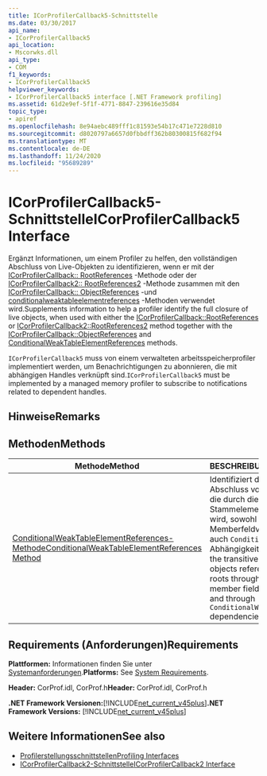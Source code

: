 ```yaml
---
title: ICorProfilerCallback5-Schnittstelle
ms.date: 03/30/2017
api_name:
- ICorProfilerCallback5
api_location:
- Mscorwks.dll
api_type:
- COM
f1_keywords:
- ICorProfilerCallback5
helpviewer_keywords:
- ICorProfilerCallback5 interface [.NET Framework profiling]
ms.assetid: 61d2e9ef-5f1f-4771-8847-239616e35d84
topic_type:
- apiref
ms.openlocfilehash: 8e94aebc489fff1c81593e54b17c471e7228d810
ms.sourcegitcommit: d8020797a6657d0fbbdff362b80300815f682f94
ms.translationtype: MT
ms.contentlocale: de-DE
ms.lasthandoff: 11/24/2020
ms.locfileid: "95689289"
---
```

# <a name="icorprofilercallback5-interface"></a><span data-ttu-id="61418-102">ICorProfilerCallback5-Schnittstelle</span><span class="sxs-lookup"><span data-stu-id="61418-102">ICorProfilerCallback5 Interface</span></span>

<span data-ttu-id="61418-103">Ergänzt Informationen, um einem Profiler zu helfen, den vollständigen Abschluss von Live-Objekten zu identifizieren, wenn er mit der [ICorProfilerCallback:: RootReferences](icorprofilercallback-rootreferences-method.md) -Methode oder der [ICorProfilerCallback2:: RootReferences2](icorprofilercallback2-rootreferences2-method.md) -Methode zusammen mit den [ICorProfilerCallback:: ObjectReferences](icorprofilercallback-objectreferences-method.md) -und [conditionalweaktableelementreferences](icorprofilercallback5-conditionalweaktableelementreferences-method.md) -Methoden verwendet wird.</span><span class="sxs-lookup"><span data-stu-id="61418-103">Supplements information to help a profiler identify the full closure of live objects, when used with either the [ICorProfilerCallback::RootReferences](icorprofilercallback-rootreferences-method.md) or [ICorProfilerCallback2::RootReferences2](icorprofilercallback2-rootreferences2-method.md) method together with the [ICorProfilerCallback::ObjectReferences](icorprofilercallback-objectreferences-method.md) and [ConditionalWeakTableElementReferences](icorprofilercallback5-conditionalweaktableelementreferences-method.md) methods.</span></span>  
  
 <span data-ttu-id="61418-104">`ICorProfilerCallback5` muss von einem verwalteten arbeitsspeicherprofiler implementiert werden, um Benachrichtigungen zu abonnieren, die mit abhängigen Handles verknüpft sind.</span><span class="sxs-lookup"><span data-stu-id="61418-104">`ICorProfilerCallback5` must be implemented by a managed memory profiler to subscribe to notifications related to dependent handles.</span></span>  
  
## <a name="remarks"></a><span data-ttu-id="61418-105">Hinweise</span><span class="sxs-lookup"><span data-stu-id="61418-105">Remarks</span></span>  
  
## <a name="methods"></a><span data-ttu-id="61418-106">Methoden</span><span class="sxs-lookup"><span data-stu-id="61418-106">Methods</span></span>  
  
|<span data-ttu-id="61418-107">Methode</span><span class="sxs-lookup"><span data-stu-id="61418-107">Method</span></span>|<span data-ttu-id="61418-108">BESCHREIBUNG</span><span class="sxs-lookup"><span data-stu-id="61418-108">Description</span></span>|  
|------------|-----------------|  
|[<span data-ttu-id="61418-109">ConditionalWeakTableElementReferences-Methode</span><span class="sxs-lookup"><span data-stu-id="61418-109">ConditionalWeakTableElementReferences Method</span></span>](icorprofilercallback5-conditionalweaktableelementreferences-method.md)|<span data-ttu-id="61418-110">Identifiziert den transitiven Abschluss von Objekten, auf die durch diese Stammelemente verwiesen wird, sowohl über direkte Memberfeldverweise, als auch `ConditionalWeakTable`-Abhängigkeiten.</span><span class="sxs-lookup"><span data-stu-id="61418-110">Identifies the transitive closure of objects referenced by those roots through both direct member field references and through `ConditionalWeakTable` dependencies.</span></span>|  
  
## <a name="requirements"></a><span data-ttu-id="61418-111">Requirements (Anforderungen)</span><span class="sxs-lookup"><span data-stu-id="61418-111">Requirements</span></span>  

 <span data-ttu-id="61418-112">**Plattformen:** Informationen finden Sie unter [Systemanforderungen](../../get-started/system-requirements.md).</span><span class="sxs-lookup"><span data-stu-id="61418-112">**Platforms:** See [System Requirements](../../get-started/system-requirements.md).</span></span>  
  
 <span data-ttu-id="61418-113">**Header:** CorProf.idl, CorProf.h</span><span class="sxs-lookup"><span data-stu-id="61418-113">**Header:** CorProf.idl, CorProf.h</span></span>  
  
 <span data-ttu-id="61418-114">**.NET Framework Versionen:**[!INCLUDE[net_current_v45plus](../../../../includes/net-current-v45plus-md.md)]</span><span class="sxs-lookup"><span data-stu-id="61418-114">**.NET Framework Versions:** [!INCLUDE[net_current_v45plus](../../../../includes/net-current-v45plus-md.md)]</span></span>  
  
## <a name="see-also"></a><span data-ttu-id="61418-115">Weitere Informationen</span><span class="sxs-lookup"><span data-stu-id="61418-115">See also</span></span>

- [<span data-ttu-id="61418-116">Profilerstellungsschnittstellen</span><span class="sxs-lookup"><span data-stu-id="61418-116">Profiling Interfaces</span></span>](profiling-interfaces.md)
- [<span data-ttu-id="61418-117">ICorProfilerCallback2-Schnittstelle</span><span class="sxs-lookup"><span data-stu-id="61418-117">ICorProfilerCallback2 Interface</span></span>](icorprofilercallback2-interface.md)
